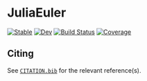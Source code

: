 # JuliaEuler

[![Stable](https://img.shields.io/badge/docs-stable-blue.svg)](https://binnisb.github.io/JuliaEuler.jl/stable)
[![Dev](https://img.shields.io/badge/docs-dev-blue.svg)](https://binnisb.github.io/JuliaEuler.jl/dev)
[![Build Status](https://github.com/binnisb/JuliaEuler.jl/workflows/CI/badge.svg)](https://github.com/binnisb/JuliaEuler.jl/actions)
[![Coverage](https://codecov.io/gh/binnisb/JuliaEuler.jl/branch/master/graph/badge.svg)](https://codecov.io/gh/binnisb/JuliaEuler.jl)

## Citing

See [`CITATION.bib`](CITATION.bib) for the relevant reference(s).
